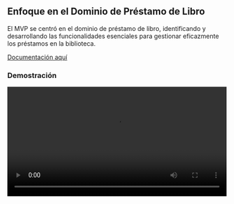 
## Enfoque en el Dominio de Préstamo de Libro

El MVP se centró en el dominio de préstamo de libro, identificando y desarrollando las funcionalidades esenciales para gestionar eficazmente los préstamos en la biblioteca.


[Documentación aquí](https://apidog.com/apidoc/shared-2ce7a91c-3324-4f4e-a6fb-d94b5e09fcf1?pwd=Q1eAoFtT)

### Demostración

<video width="99%" controls>
	<source src="https://juanchitololxd.github.io/doc-library-project/assets/mvp.mp4" type="video/mp4">
</video>
